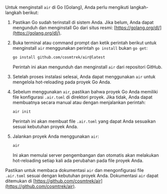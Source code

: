 Untuk menginstall `air` di Go (Golang), Anda perlu mengikuti langkah-langkah berikut:

1. Pastikan Go sudah terinstall di sistem Anda. Jika belum, Anda dapat mengunduh dan menginstall Go dari situs resmi: [https://golang.org/dl/](https://golang.org/dl/).

2. Buka terminal atau command prompt dan ketik perintah berikut untuk menginstall `air` menggunakan perintah `go install` bukan `go get`:

    ```bash
    go install github.com/cosmtrek/air@latest
    ```

    Perintah ini akan mengunduh dan menginstall `air` dari repositori GitHub.

3. Setelah proses instalasi selesai, Anda dapat menggunakan `air` untuk mengelola hot-reloading pada proyek Go Anda.

4. Sebelum menggunakan `air`, pastikan bahwa proyek Go Anda memiliki file konfigurasi `.air.toml` di direktori proyek. Jika tidak, Anda dapat membuatnya secara manual atau dengan menjalankan perintah:

    ```bash
    air init
    ```

    Perintah ini akan membuat file `.air.toml` yang dapat Anda sesuaikan sesuai kebutuhan proyek Anda.

5. Jalankan proyek Anda menggunakan `air`:

    ```bash
    air
    ```

    Ini akan memulai server pengembangan dan otomatis akan melakukan hot-reloading setiap kali ada perubahan pada file proyek Anda.

Pastikan untuk membaca dokumentasi `air` dan mengonfigurasi file `.air.toml` sesuai dengan kebutuhan proyek Anda. Dokumentasi `air` dapat ditemukan di [https://github.com/cosmtrek/air](https://github.com/cosmtrek/air).
